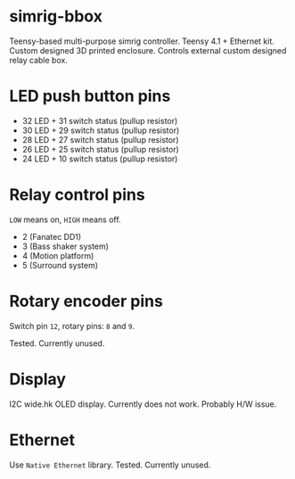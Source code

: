 # simrig-bbox
Teensy-based multi-purpose simrig controller. Teensy 4.1 + Ethernet kit. Custom designed 3D printed enclosure. Controls external custom designed relay cable box.

# LED push button pins
 * 32 LED + 31 switch status (pullup resistor)
 * 30 LED + 29 switch status (pullup resistor)
 * 28 LED + 27 switch status (pullup resistor)
 * 26 LED + 25 switch status (pullup resistor)
 * 24 LED + 10 switch status (pullup resistor)

# Relay control pins

`LOW` means on, `HIGH` means off.

 * 2 (Fanatec DD1)
 * 3 (Bass shaker system)
 * 4 (Motion platform)
 * 5 (Surround system)

# Rotary encoder pins

Switch pin `12`, rotary pins: `8` and `9`.

Tested. Currently unused.

# Display

I2C wide.hk OLED display. Currently does not work. Probably H/W issue.

# Ethernet

Use `Native Ethernet` library. Tested. Currently unused.
